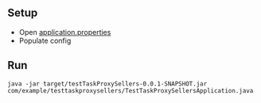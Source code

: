 ## Setup
* Open [application.properties](src/main/resources/application.properties)
* Populate config
## Run
```shell
java -jar target/testTaskProxySellers-0.0.1-SNAPSHOT.jar com/example/testtaskproxysellers/TestTaskProxySellersApplication.java
```